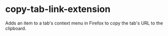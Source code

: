 # copy-tab-link-extension

Adds an item to a tab's context menu in Firefox to copy the tab's URL to the clipboard.
